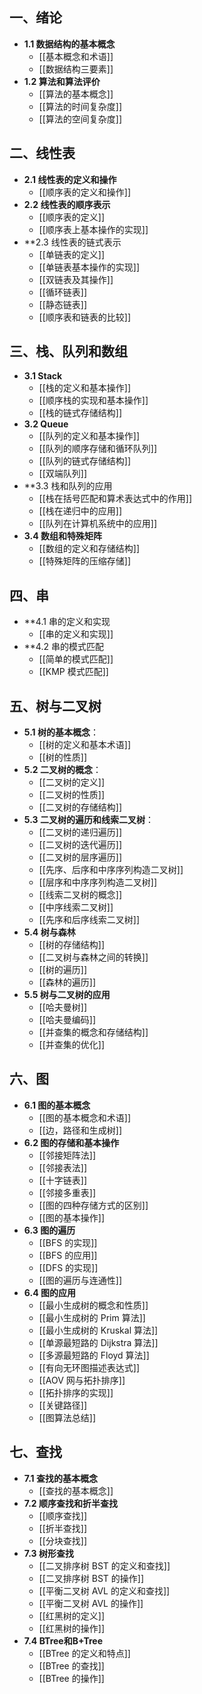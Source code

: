 ## 一、绪论

- **1.1 数据结构的基本概念**
	- [[基本概念和术语]]
	- [[数据结构三要素]]
- **1.2 算法和算法评价**
	- [[算法的基本概念]]
	- [[算法的时间复杂度]]
	- [[算法的空间复杂度]]

## 二、线性表

- **2.1 线性表的定义和操作**
	- [[顺序表的定义和操作]]
- **2.2 线性表的顺序表示**
	- [[顺序表的定义]]
	- [[顺序表上基本操作的实现]]
- **2.3 线性表的链式表示
	- [[单链表的定义]]
	- [[单链表基本操作的实现]]
	- [[双链表及其操作]]
	- [[循环链表]]
	- [[静态链表]]
	- [[顺序表和链表的比较]]

## 三、栈、队列和数组

- **3.1 Stack**
	- [[栈的定义和基本操作]]
	- [[顺序栈的实现和基本操作]]
	- [[栈的链式存储结构]]
-  **3.2 Queue**
	- [[队列的定义和基本操作]]
	- [[队列的顺序存储和循环队列]]
	- [[队列的链式存储结构]]
	- [[双端队列]]
- **3.3 栈和队列的应用
	- [[栈在括号匹配和算术表达式中的作用]]
	- [[栈在递归中的应用]]
	- [[队列在计算机系统中的应用]]
- **3.4 数组和特殊矩阵**
	- [[数组的定义和存储结构]]
	- [[特殊矩阵的压缩存储]]

## 四、串

- **4.1 串的定义和实现
	- [[串的定义和实现]]
- **4.2 串的模式匹配
	- [[简单的模式匹配]]
	- [[KMP 模式匹配]]

## 五、树与二叉树

- **5.1 树的基本概念**：
	- [[树的定义和基本术语]]
	- [[树的性质]]
- **5.2 二叉树的概念**：
	- [[二叉树的定义]]
	- [[二叉树的性质]]
	- [[二叉树的存储结构]]
- **5.3 二叉树的遍历和线索二叉树**：
	- [[二叉树的递归遍历]]
	- [[二叉树的迭代遍历]]
	- [[二叉树的层序遍历]]
	- [[先序、后序和中序序列构造二叉树]]
	- [[层序和中序序列构造二叉树]]
	- [[线索二叉树的概念]]
	- [[中序线索二叉树]]
	- [[先序和后序线索二叉树]]
- **5.4 树与森林**
	- [[树的存储结构]]
	- [[二叉树与森林之间的转换]]
	- [[树的遍历]]
	- [[森林的遍历]]
- **5.5 树与二叉树的应用**
	- [[哈夫曼树]]
	- [[哈夫曼编码]]
	- [[并查集的概念和存储结构]]
	- [[并查集的优化]]

## 六、图

- **6.1 图的基本概念**
	- [[图的基本概念和术语]]
	- [[边，路径和生成树]]
- **6.2 图的存储和基本操作**
	- [[邻接矩阵法]]
	- [[邻接表法]]
	- [[十字链表]]
	- [[邻接多重表]]
	- [[图的四种存储方式的区别]]
	- [[图的基本操作]]
- **6.3 图的遍历**
	- [[BFS 的实现]]
	- [[BFS 的应用]]
	- [[DFS 的实现]]
	- [[图的遍历与连通性]]
- **6.4 图的应用**
	- [[最小生成树的概念和性质]]
	- [[最小生成树的 Prim 算法]]
	- [[最小生成树的 Kruskal 算法]]
	- [[单源最短路的 Dijkstra 算法]]
	- [[多源最短路的 Floyd 算法]]
	- [[有向无环图描述表达式]]
	- [[AOV 网与拓扑排序]]
	- [[拓扑排序的实现]]
	- [[关键路径]]
	- [[图算法总结]]

## 七、查找

- **7.1 查找的基本概念**
	- [[查找的基本概念]]
- **7.2 顺序查找和折半查找**
	- [[顺序查找]]
	- [[折半查找]]
	- [[分块查找]]
- **7.3 树形查找**
	- [[二叉排序树 BST 的定义和查找]]
	- [[二叉排序树 BST 的操作]]
	- [[平衡二叉树 AVL 的定义和查找]]
	- [[平衡二叉树 AVL 的操作]]
	- [[红黑树的定义]]
	- [[红黑树的操作]]
- **7.4 BTree和B+Tree**
	- [[BTree 的定义和特点]]
	- [[BTree 的查找]]
	- [[BTree 的操作]]
